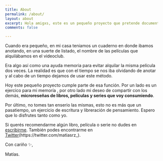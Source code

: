 ```yaml
---
title: About
permalink: /about/
layout: about
excerpt: Hola amigxs, este es un pequeño proyecto que pretende documentar los libros, peliculas y series que consumo y dar una pequeña reseña de estas.
comments: false

---
```


Cuando era pequeño, en mi casa teniamos un cuaderno en donde ibamos anotando, en una suerte de listado, el nombre de las películas que alquilábamos en el videoclub.

Era algo así como una ayuda memoria para evitar alquilar la misma película dos veces. La realidad es que con el tiempo se nos iba olvidando de anotar y  al cabo de un tiempo dejamos de usar este método. 

Hoy este pequeño proyecto cumple parte de esa función. Por un lado es un ejercico para mi memoría , por otro lado mi deseo de compartir con los demás, **microreseñas de libros, películas y series que voy consumiendo**.

Por último, no tomes tan enserio las mismas, esto no es más que un pasatiempo, un ejercicio de escritura y libreración de pensamiento. Espero que lo disfrutes tanto como yo.

Si querés recomendarme algún libro, película o serie no dudes en [escribirme](matiaszappala@gmail.com). También podes encontrarme en [Twitter](https://twitter.com/matiasrz_)(https://twitter.com/matiasrz_).

Con cariño ✨,

Matías.